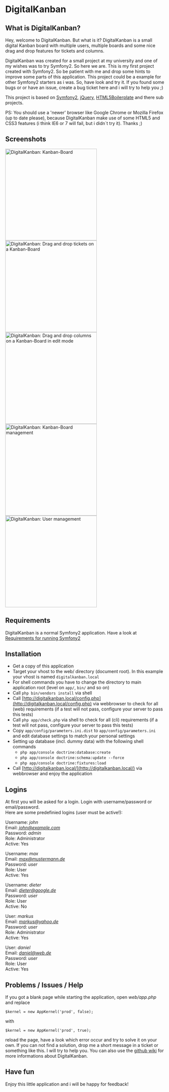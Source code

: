 DigitalKanban
=================

What is DigitalKanban?
-----------------

Hey, welcome to DigitalKanban. But what is it?
DigitalKanban is a small digital Kanban board with multiple users, 
multiple boards and some nice drag and drop features for tickets and columns.

DigitalKanban was created for a small project at my university and one of my wishes was to try Symfony2. 
So here we are. This is my first project created with Symfony2. 
So be patient with me and drop some hints to improve some parts of this application. 
This project could be a example for other Symfony2 starters as i was. 
So, have look and try it. 
If you found some bugs or or have an issue, create a bug ticket here and i will try to help you ;)

This project is based on [Symfony2](http://symfony.com/), [jQuery](http://jquery.com/), [HTML5Boilerplate](html5boilerplate.com) and there sub projects.

PS: You should use a 'newer' browser like Google Chrome or Mozilla Firefox (up to date please), 
because DigitalKanban make use of some HTML5 and CSS3 features (i think IE6 or 7 will fail, but i didn`t try it). Thanks ;)

Screenshots
------------
<a href="https://github.com/andygrunwald/DigitalKanban/raw/master/Screenshots/Kanban-Board.png" title="DigitalKanban: Kanban-Board">
	<img src="https://github.com/andygrunwald/DigitalKanban/raw/master/Screenshots/Kanban-Board.png" alt="DigitalKanban: Kanban-Board" title="DigitalKanban: Kanban-Board" width="290" />
</a>
<a href="https://github.com/andygrunwald/DigitalKanban/raw/master/Screenshots/DragAndDrop%20tickets%20at%20Kanban-Board.png" title="DigitalKanban: Drag and drop tickets on a Kanban-Board">
	<img src="https://github.com/andygrunwald/DigitalKanban/raw/master/Screenshots/DragAndDrop%20tickets%20at%20Kanban-Board.png" alt="DigitalKanban: Drag and drop tickets on a Kanban-Board" title="DigitalKanban: Drag and drop tickets on a Kanban-Board" width="290" />
</a>
<a href="https://github.com/andygrunwald/DigitalKanban/raw/master/Screenshots/DragAndDrop%20columns%20at%20board%20management.png" title="DigitalKanban: Drag and drop columns on a Kanban-Board in edit mode">
	<img src="https://github.com/andygrunwald/DigitalKanban/raw/master/Screenshots/DragAndDrop%20columns%20at%20board%20management.png" alt="DigitalKanban: Drag and drop columns on a Kanban-Board in edit mode" title="DigitalKanban: Drag and drop columns on a Kanban-Board in edit mode" width="290" />
</a>
<a href="https://github.com/andygrunwald/DigitalKanban/raw/master/Screenshots/Board%20management.png" title="DigitalKanban: Kanban-Board management">
	<img src="https://github.com/andygrunwald/DigitalKanban/raw/master/Screenshots/Board%20management.png" alt="DigitalKanban: Kanban-Board management" title="DigitalKanban: Kanban-Board management" width="290" />
</a>
<a href="https://github.com/andygrunwald/DigitalKanban/raw/master/Screenshots/User%20management.png" title="DigitalKanban: User management">
	<img src="https://github.com/andygrunwald/DigitalKanban/raw/master/Screenshots/User%20management.png" alt="DigitalKanban: User management" title="DigitalKanban: User management" width="290" />
</a>

Requirements
------------
DigitalKanban is a normal Symfony2 application.
Have a look at [Requirements for running Symfony2](http://symfony.com/doc/2.0/reference/requirements.html)

Installation
------------

* Get a copy of this application
* Target your vhost to the web/ directory (document root). In this example your vhost is named ``digitalkanban.local``
* For shell commands you have to change the directory to main application root (level on ``app/``, ``bin/`` and so on)
* Call ``php bin/vendors install`` via shell
* Call [http://digitalkanban.local/config.php](http://digitalkanban.local/config.php) via webbrowser to check for all (web) requirements (if a test will not pass, configure your server to pass this tests)
* Call ``php app/check.php`` via shell to check for all (cli) requirements (if a test will not pass, configure your server to pass this tests)
* Copy ``app/config/parameters.ini.dist`` to ``app/config/parameters.ini`` and edit database settings to match your personal settings
* Setting up database (incl. dummy data) with the following shell commands
	* ``php app/console doctrine:database:create``
	* ``php app/console doctrine:schema:update --force``
	* ``php app/console doctrine:fixtures:load``
* Call [http://digitalkanban.local/](http://digitalkanban.local/) via webbrowser and enjoy the application

Logins
------------
At first you will be asked for a login. 
Login with username/password or email/password.<br />
Here are some predefinied logins (user must be active!):

Username: *john*<br />
Email: *john@example.com*<br />
Password: *admin*<br />
Role: Administrator<br />
Active: Yes

Username: *max*<br />
Email: *max@mustermann.de*<br />
Password: *user*<br />
Role: User<br />
Active: Yes

Username: *dieter*<br />
Email: *dieter@google.de*<br />
Password: *user*<br />
Role: User<br />
Active: No

User: *markus*<br />
Email: *markus@yahoo.de*<br />
Password: *user*<br />
Role: Administrator<br />
Active: Yes

User: *daniel*<br />
Email: *daniel@web.de*<br />
Password: *user*<br />
Role: User<br />
Active: Yes

Problems / Issues / Help
------------
If you got a blank page while starting the application, open *web/app.php* and replace

    $kernel = new AppKernel('prod', false);

with

    $kernel = new AppKernel('prod', true);

reload the page, have a look which error occur and try to solve it on your own.
If you can not find a solution, drop me a short message in a ticket or something like this. I will try to help you.
You can also use the [github wiki](https://github.com/andygrunwald/DigitalKanban/wiki) for more informations about DigitalKanban.

Have fun
------------
Enjoy this little application and i will be happy for feedback!
